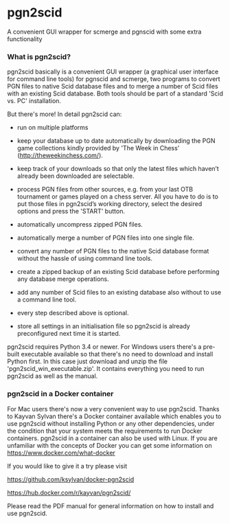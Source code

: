 # pgn2scid
A convenient  GUI wrapper for scmerge and pgnscid with some extra functionality

### What is pgn2scid?

pgn2scid basically is a convenient GUI wrapper (a graphical user interface for command line tools) for pgnscid and scmerge, two programs to convert PGN files to native Scid database files and to merge a number of Scid files with an existing Scid database. Both tools should be part of a standard 'Scid vs. PC' installation.

But there's more! In detail pgn2scid can:

* run on multiple platforms

* keep your database up to date automatically by downloading the PGN game collections kindly provided by 'The Week in Chess' (http://theweekinchess.com/).

* keep track of your downloads so that only the latest files which haven’t already been downloaded are selectable.

* process PGN files from other sources, e.g. from your last OTB tournament or games played on a chess server. All you have to do is to put those files in pgn2scid’s working directory, select the desired options and press the 'START' button.

* automatically uncompress zipped PGN files.

* automatically merge a number of PGN files into one single file.

* convert any number of PGN files to the native Scid database format without the hassle of using command line tools.

* create a zipped backup of an existing Scid database before performing any database merge operations.

* add any number of Scid files to an existing database also without to use a command line tool.

* every step described above is optional.

* store all settings in an initialisation file so pgn2scid is already preconfigured next time it is started.

pgn2scid requires Python 3.4 or newer. For Windows users there's a pre-built executable available so that there's no need to download and install Python first. In this case just download and unzip the file 'pgn2scid_win_executable.zip'. It contains everything you need to run pgn2scid as well as the manual.

### pgn2scid in a Docker container
For Mac users there's now a very convenient way to use pgn2scid. Thanks to Kayvan Sylvan there's a Docker container available which enables you to use pgn2scid without installing Python or any other dependencies, under the condition that your system meets the requirements to run Docker containers. pgn2scid in a container can also be used with Linux. If you are unfamiliar with the concepts of Docker you can get some information on https://www.docker.com/what-docker

If you would like to give it a try please visit

https://github.com/ksylvan/docker-pgn2scid

https://hub.docker.com/r/kayvan/pgn2scid/

Please read the PDF manual for general information on how to install and use pgn2scid.

